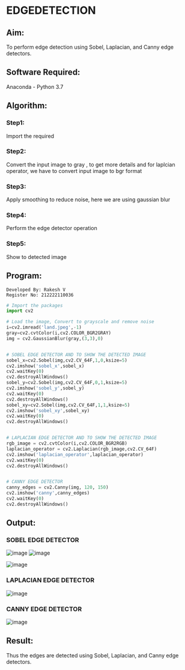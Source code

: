 # EDGEDETECTION

## Aim:
To perform edge detection using Sobel, Laplacian, and Canny edge detectors.

## Software Required:
Anaconda - Python 3.7

## Algorithm:
### Step1:
Import the required


### Step2:
Convert the input image to gray , to get more details and for laplcian operator, we have to convert input 
image to bgr format

### Step3:
Apply smoothing to reduce noise, here we are using gaussian blur

### Step4:
Perform the edge detector operation


### Step5:
Show to detected image

 
## Program:
```
Developed By: Rakesh V
Register No: 212222110036
```

``` Python
# Import the packages
import cv2

# Load the image, Convert to grayscale and remove noise
i=cv2.imread('land.jpeg',-1)
gray=cv2.cvtColor(i,cv2.COLOR_BGR2GRAY)
img = cv2.GaussianBlur(gray,(3,3),0)


# SOBEL EDGE DETECTOR AND TO SHOW THE DETECTED IMAGE
sobel_x=cv2.Sobel(img,cv2.CV_64F,1,0,ksize=5)
cv2.imshow('sobel_x',sobel_x)
cv2.waitKey(0)
cv2.destroyAllWindows()
sobel_y=cv2.Sobel(img,cv2.CV_64F,0,1,ksize=5)
cv2.imshow('sobel_y',sobel_y)
cv2.waitKey(0)
cv2.destroyAllWindows()
sobel_xy=cv2.Sobel(img,cv2.CV_64F,1,1,ksize=5)
cv2.imshow('sobel_xy',sobel_xy)
cv2.waitKey(0)
cv2.destroyAllWindows()


# LAPLACIAN EDGE DETECTOR AND TO SHOW THE DETECTED IMAGE
rgb_image = cv2.cvtColor(i,cv2.COLOR_BGR2RGB)
laplacian_operator = cv2.Laplacian(rgb_image,cv2.CV_64F)
cv2.imshow('laplacian_operator',laplacian_operator)
cv2.waitKey(0)
cv2.destroyAllWindows()


# CANNY EDGE DETECTOR
canny_edges = cv2.Canny(img, 120, 150)
cv2.imshow('canny',canny_edges)
cv2.waitKey(0)
cv2.destroyAllWindows()

```
## Output:
### SOBEL EDGE DETECTOR
![image](https://github.com/rakeshcoder2004/EDGE-DETECTION/assets/121490890/1f4d76d8-19a9-49f8-839e-526a49e0ba57)
![image](https://github.com/rakeshcoder2004/EDGE-DETECTION/assets/121490890/ea2e12fb-8145-4813-aa7c-672bbcece857)

![image](https://github.com/rakeshcoder2004/EDGE-DETECTION/assets/121490890/b5af1ddc-2f1f-41ac-ac08-1c1442ff9fdc)




### LAPLACIAN EDGE DETECTOR
![image](https://github.com/rakeshcoder2004/EDGE-DETECTION/assets/121490890/db5db296-1dc5-475b-a4b1-983ebc0b603a)




### CANNY EDGE DETECTOR
![image](https://github.com/rakeshcoder2004/EDGE-DETECTION/assets/121490890/08f50ab3-0d7e-4372-abbf-285accc0c72e)

## Result:
Thus the edges are detected using Sobel, Laplacian, and Canny edge detectors.
